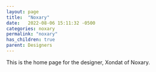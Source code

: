 ```yaml
---
layout: page
title:  "Noxary"
date:   2022-08-06 15:11:32 -0500
categories: noxary
permalink: "noxary"
has_children: true
parent: Designers
---
```

This is the home page for the designer, Xondat of Noxary.
